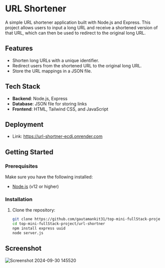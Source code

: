 # URL Shortener

A simple URL shortener application built with Node.js and Express. This project allows users to input a long URL and receive a shortened version of that URL, which can then be used to redirect to the original long URL.

## Features

- Shorten long URLs with a unique identifier.
- Redirect users from the shortened URL to the original long URL.
- Store the URL mappings in a JSON file.

## Tech Stack

- **Backend**: Node.js, Express
- **Database**: JSON file for storing links
- **Frontend**: HTML, Tailwind CSS, and JavaScript

## Deployment

- Link: https://url-shortner-ecdj.onrender.com


## Getting Started

### Prerequisites

Make sure you have the following installed:

- [Node.js](https://nodejs.org/) (v12 or higher)

### Installation

1. Clone the repository:

   ```bash
   git clone https://github.com/gautamankit31/top-mini-fullStack-project.git
   cd top-mini-fullStack-project/url-shortner
   npm install express uuid
   node server.js

## Screenshot

![Screenshot 2024-09-30 145520](https://github.com/user-attachments/assets/5a9ea823-1dca-4e6f-b499-aeffcafe506f)
